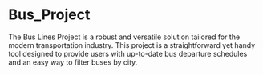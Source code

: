# Bus_Project

The Bus Lines Project is a robust and versatile solution tailored for the modern transportation industry. This project is a straightforward yet handy tool designed to provide users with up-to-date bus departure schedules and an easy way to filter buses by city.
